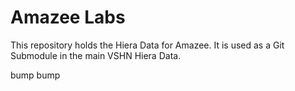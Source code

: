 # Amazee Labs

This repository holds the Hiera Data for Amazee. It is used as a
Git Submodule in the main VSHN Hiera Data.

bump
bump